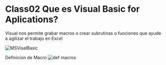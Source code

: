 # Class02 Que es Visual Basic for Aplications?

Visual nos permite grabar macros o crear subrutinas o funciones que ayude a  agilizar el trabajo en Excel


<image src="/Imagenes/MSVisalBasic.png" alt="MSVisalBasic">

Definicion de Macro
<image src="/Imagenes/macros.png" alt="def macros">
